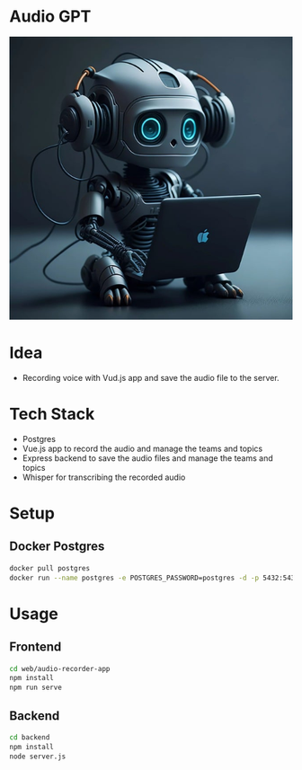 # Audio GPT

![Alt text](./web/audio-recorder-app/src/assets/ai_bot.jpg)

# Idea
* Recording voice with Vud.js app and save the audio file to the server.

# Tech Stack
- Postgres
- Vue.js app to record the audio and manage the teams and topics
- Express backend to save the audio files and manage the teams and topics
- Whisper for transcribing the recorded audio

# Setup
## Docker Postgres
```bash
docker pull postgres
docker run --name postgres -e POSTGRES_PASSWORD=postgres -d -p 5432:5432 -v ./data:/var/lib/postgresql/data postgres
```

# Usage

## Frontend
```bash
cd web/audio-recorder-app
npm install
npm run serve
```

## Backend
```bash
cd backend
npm install
node server.js
```